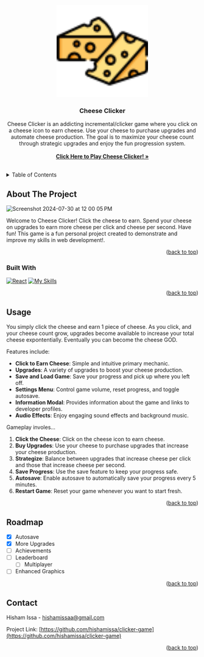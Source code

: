 <!-- Improved compatibility of back to top link: See: https://github.com/othneildrew/Best-README-Template/pull/73 -->
<a id="readme-top"></a>

<!-- PROJECT LOGO -->
<br />
<div align="center">
  <a href="https://github.com/hishamissa/clicker-game">
    <img src="public/cheese-logo.png" alt="Logo" width="240" height="240">
  </a>

<h3 align="center">Cheese Clicker</h3>

  <p align="center">
    Cheese Clicker is an addicting incremental/clicker game where you click on a cheese icon to earn cheese. Use your cheese to purchase upgrades and automate cheese production. The goal is to maximize your cheese count through strategic upgrades and enjoy the fun progression system.
    <br />
    <br />
    <a href="https://hishamissa.github.io/clicker-game/"><strong>Click Here to Play Cheese Clicker! »</strong></a>
    <br />
    <br />
  </p>
</div>



<!-- TABLE OF CONTENTS -->
<details>
  <summary>Table of Contents</summary>
  <ol>
    <li>
      <a href="#about-the-project">About The Project</a>
      <ul>
        <li><a href="#built-with">Built With</a></li>
      </ul>
    </li>
    <li><a href="#usage">Usage</a></li>
    <li><a href="#roadmap">Roadmap</a></li>
    <li><a href="#contact">Contact</a></li>
  </ol>
</details>



<!-- ABOUT THE PROJECT -->
## About The Project

![Screenshot 2024-07-30 at 12 00 05 PM](https://github.com/user-attachments/assets/d960189d-c68e-4777-81bb-ac75a3ed9769)

Welcome to Cheese Clicker! Click the cheese to earn. Spend your cheese on upgrades to earn more cheese per click and cheese per second. Have fun! This game is a fun personal project created to demonstrate and improve my skills in web development!.

<p align="right">(<a href="#readme-top">back to top</a>)</p>



### Built With

[![React][React.js]][React-url]
[![My Skills](https://skillicons.dev/icons?i=js,html,css,wasm)](https://skillicons.dev)

<p align="right">(<a href="#readme-top">back to top</a>)</p>


<!-- USAGE EXAMPLES -->
## Usage

You simply click the cheese and earn 1 piece of cheese. As you click, and your cheese count grow, upgrades become available to increase your total cheese expontentially. Eventually you can become the cheese GOD.

Features include: 
- **Click to Earn Cheese**: Simple and intuitive primary mechanic.
- **Upgrades**: A variety of upgrades to boost your cheese production.
- **Save and Load Game**: Save your progress and pick up where you left off.
- **Settings Menu**: Control game volume, reset progress, and toggle autosave.
- **Information Modal**: Provides information about the game and links to developer profiles.
- **Audio Effects**: Enjoy engaging sound effects and background music.

Gameplay involes...
1. **Click the Cheese**: Click on the cheese icon to earn cheese.
2. **Buy Upgrades**: Use your cheese to purchase upgrades that increase your cheese production.
3. **Strategize**: Balance between upgrades that increase cheese per click and those that increase cheese per second.
4. **Save Progress**: Use the save feature to keep your progress safe.
5. **Autosave**: Enable autosave to automatically save your progress every 5 minutes.
6. **Restart Game**: Reset your game whenever you want to start fresh.

<p align="right">(<a href="#readme-top">back to top</a>)</p>



<!-- ROADMAP -->
## Roadmap

- [x] Autosave
- [x] More Upgrades
- [ ] Achievements
- [ ] Leaderboard
    - [ ] Multiplayer
- [ ] Enhanced Graphics

<p align="right">(<a href="#readme-top">back to top</a>)</p>

<!-- CONTACT -->
## Contact

Hisham Issa - hishamissaa@gmail.com

Project Link: [https://github.com/hishamissa/clicker-game](https://github.com/hishamissa/clicker-game)

<p align="right">(<a href="#readme-top">back to top</a>)</p>


<!-- MARKDOWN LINKS & IMAGES -->
[linkedin-shield]: https://img.shields.io/badge/-LinkedIn-black.svg?style=for-the-badge&logo=linkedin&colorB=555
[linkedin-url]: https://linkedin.com/in/hisham-issaa
[React.js]: https://img.shields.io/badge/React-20232A?style=for-the-badge&logo=react&logoColor=61DAFB
[React-url]: https://reactjs.org/
